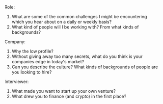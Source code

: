 Role:
1. What are some of the common challenges I might be encountering which you hear about on a daily or weekly basis?
2. What kind of people will I be working with? From what kinds of backgrounds?

Company:
1. Why the low profile?
2. Without giving away too many secrets, what do you think is your companies edge in today's market?
3. Can you describe the culture? What kinds of backgrounds of people are you looking to hire?

Interviewer:
1. What made you want to start up your own venture?
2. What drew you to finance (and crypto) in the first place?